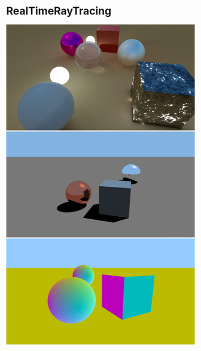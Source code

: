 # RealTimeRayTracing

![Ray tracing final image](img/raytracingFinal.jpg)
![Ray tracing](img/raytracing.jpg)
![Normal view](img/normalView.jpg)